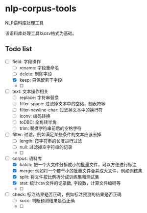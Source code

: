 # nlp-corpus-tools
NLP语料库处理工具

该语料库处理工具以csv格式为基础。

## Todo list

- [ ] field: 字段操作
  - [ ] rename: 字段重命名
  - [ ] delete: 删除字段
  - [x] keep: 只保留若干字段
  - [ ] 
- [ ] text: 文本操作相关
  - [ ] replace: 字符串替换
  - [ ] filter-space: 过滤掉文本中的空格，制表符等
  - [ ] filter-newline-char: 过滤掉文本中的换行符
  - [ ] iconv: 编码转换
  - [ ] toDBC: 全角转半角
  - [ ] trim: 替换字符串前后的空格字符
- [ ] filter: 过滤，例如满足某些条件的文本应该去掉
  - [ ] length: 按字符串的长度进行过滤
  - [ ] null: 过滤掉空字符串的记录
  - [ ] 
- [ ] corpus: 语料库
  - [x] batch: 把一个大文件分拆成小的批量文件，可以方便进行标注
  - [x] merge: 例如将一个若干小的批量文件合并成大文件，例如训练集
  - [x] split: 将文件按比例拆分成训练集和测试集
  - [x] stat: 统计csv文件的记录数, 字段数，计算文件编码等
  - [ ] 
- [ ] check: 标注结果是否正确，例如标注预测的结果是否正确
  - [ ] succ: 判断预测结果是否正确
  - [ ] 
